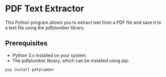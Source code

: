 # PDF Text Extractor

This Python program allows you to extract text from a PDF file and save it to a text file using the pdfplumber library.

## Prerequisites

- Python 3.x installed on your system.
- The pdfplumber library, which can be installed using pip:

```shell
pip install pdfplumber
